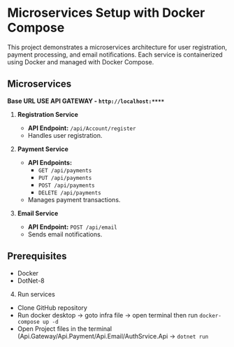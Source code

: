 ﻿# Microservices Setup with Docker Compose

This project demonstrates a microservices architecture for user registration, payment processing, and email notifications. Each service is containerized using Docker and managed with Docker Compose.

## Microservices

**Base URL USE API GATEWAY - `http://localhost:****`**

1. **Registration Service**
   - **API Endpoint:** `/api/Account/register`
   - Handles user registration.

2. **Payment Service**
   - **API Endpoints:**
     - `GET /api/payments`
     - `PUT /api/payments`
     - `POST /api/payments`
     - `DELETE /api/payments`
   - Manages payment transactions.

3. **Email Service**
   - **API Endpoint:** `POST /api/email`
   - Sends email notifications.

## Prerequisites

- Docker
- DotNet-8

4. Run services

- Clone GitHub repository
- Run docker desktop -> goto infra file -> open terminal then run `docker-compose up -d`
- Open Project files in the terminal (Api.Gateway/Api.Payment/Api.Email/AuthSrvice.Api -> `dotnet run`
